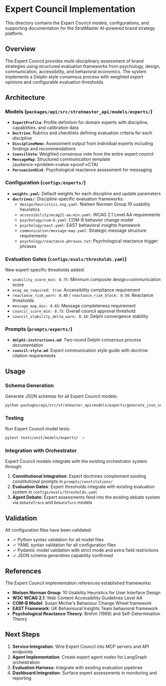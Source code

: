 # Expert Council Implementation

This directory contains the Expert Council models, configurations, and supporting documentation for the StratMaster AI-powered brand strategy platform.

## Overview

The Expert Council provides multi-disciplinary assessment of brand strategies using structured evaluation frameworks from psychology, design, communication, accessibility, and behavioral economics. The system implements a Delphi-style consensus process with weighted expert opinions and configurable evaluation thresholds.

## Architecture

### Models (`packages/api/src/stratmaster_api/models/experts/`)

- **`ExpertProfile`**: Profile definition for domain experts with discipline, capabilities, and calibration data
- **`Doctrine`**: Rubrics and checklists defining evaluation criteria for each discipline
- **`DisciplineMemo`**: Assessment output from individual experts including findings and recommendations  
- **`CouncilVote`**: Weighted consensus vote from the entire expert council
- **`MessageMap`**: Structured communication template (audience→problem→value→proof→CTA)
- **`PersuasionRisk`**: Psychological reactance assessment for messaging

### Configuration (`configs/experts/`)

- **`weights.yaml`**: Default weights for each discipline and update parameters
- **`doctrines/`**: Discipline-specific evaluation frameworks:
  - `design/heuristics.nng.yaml`: Nielsen Norman Group 10 usability heuristics
  - `accessibility/wcag21-aa-min.yaml`: WCAG 2.1 Level AA requirements
  - `psychology/com-b.yaml`: COM-B behavior change model  
  - `psychology/east.yaml`: EAST behavioral insights framework
  - `communication/message-map.yaml`: Strategic message structure requirements
  - `psychology/reactance-phrases.txt`: Psychological reactance trigger phrases

### Evaluation Gates (`configs/evals/thresholds.yaml`)

New expert-specific thresholds added:
- `usability_score_min: 0.75`: Minimum composite design+communication score
- `wcag_aa_required: true`: Accessibility compliance requirement
- `reactance_risk_warn: 0.40` / `reactance_risk_block: 0.50`: Reactance thresholds
- `message_map_min: 0.85`: Message completeness requirement
- `council_score_min: 0.75`: Overall council approval threshold
- `council_stability_delta_warn: 0.10`: Delphi convergence stability

### Prompts (`prompts/experts/`)

- **`delphi-instructions.md`**: Two-round Delphi consensus process documentation
- **`council-style.md`**: Expert communication style guide with doctrine citation requirements

## Usage

### Schema Generation

Generate JSON schemas for all Expert Council models:

```bash
python packages/api/src/stratmaster_api/models/experts/generate_json_schemas.py
```

### Testing

Run Expert Council model tests:

```bash
pytest tests/unit/models/experts/ -v
```

### Integration with Orchestrator

Expert Council models integrate with the existing orchestrator system through:

1. **Constitutional Integration**: Expert doctrines complement existing constitutional prompts in `prompts/constitutions/`
2. **Evaluation Gates**: Expert thresholds integrate with existing evaluation system in `configs/evals/thresholds.yaml`
3. **Agent Debate**: Expert assessments feed into the existing debate system via `DebateTrace` and `DebateTurn` models

## Validation

All configuration files have been validated:
- ✓ Python syntax validation for all model files
- ✓ YAML syntax validation for all configuration files
- ✓ Pydantic model validation with strict mode and extra field restrictions
- ✓ JSON schema generation capability confirmed

## References

The Expert Council implementation references established frameworks:

- **Nielsen Norman Group**: 10 Usability Heuristics for User Interface Design
- **W3C WCAG 2.1**: Web Content Accessibility Guidelines Level AA
- **COM-B Model**: Susan Michie's Behaviour Change Wheel framework  
- **EAST Framework**: UK Behavioural Insights Team behavioral framework
- **Psychological Reactance Theory**: Brehm (1966) and Self-Determination Theory

## Next Steps

1. **Service Integration**: Wire Expert Council into MCP servers and API endpoints
2. **Agent Implementation**: Create expert agent nodes for LangGraph orchestration
3. **Evaluation Harness**: Integrate with existing evaluation pipelines
4. **Dashboard Integration**: Surface expert assessments in monitoring and reporting
